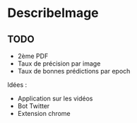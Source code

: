 # DescribeImage

## TODO

- 2ème PDF
- Taux de précision par image
- Taux de bonnes prédictions par epoch

Idées :
- Application sur les vidéos
- Bot Twitter
- Extension chrome
